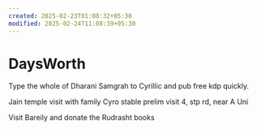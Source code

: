 ```yaml
---
created: 2025-02-23T01:08:32+05:30
modified: 2025-02-24T11:08:39+05:30
---
```


# DaysWorth

Type the whole of Dharani Samgrah to Cyrillic and pub free kdp quickly.

Jain temple visit with family
Cyro stable prelim visit 4, stp rd, near A Uni

Visit Bareily and donate the Rudrasht books

